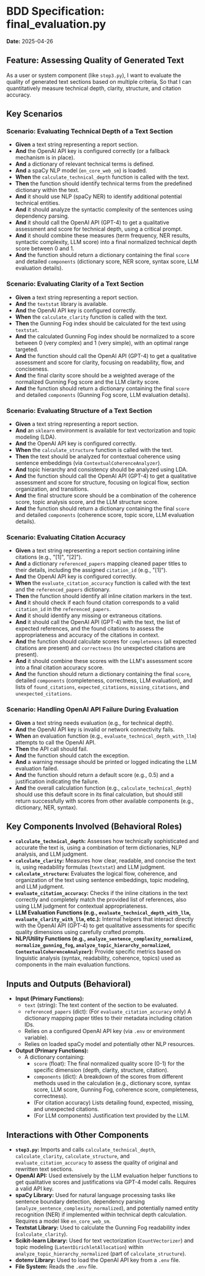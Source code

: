 # BDD Specification: final_evaluation.py

**Date:** 2025-04-26

## Feature: Assessing Quality of Generated Text

As a user or system component (like `step3.py`),
I want to evaluate the quality of generated text sections based on multiple criteria,
So that I can quantitatively measure technical depth, clarity, structure, and citation accuracy.

## Key Scenarios

### Scenario: Evaluating Technical Depth of a Text Section

* **Given** a text string representing a report section.
* **And** the OpenAI API key is configured correctly (or a fallback mechanism is in place).
* **And** a dictionary of relevant technical terms is defined.
* **And** a spaCy NLP model (`en_core_web_sm`) is loaded.
* **When** the `calculate_technical_depth` function is called with the text.
* **Then** the function should identify technical terms from the predefined dictionary within the text.
* **And** it should use NLP (spaCy NER) to identify additional potential technical entities.
* **And** it should analyze the syntactic complexity of the sentences using dependency parsing.
* **And** it should call the OpenAI API (GPT-4) to get a qualitative assessment and score for technical depth, using a critical prompt.
* **And** it should combine these measures (term frequency, NER results, syntactic complexity, LLM score) into a final normalized technical depth score between 0 and 1.
* **And** the function should return a dictionary containing the final `score` and detailed `components` (dictionary score, NER score, syntax score, LLM evaluation details).

### Scenario: Evaluating Clarity of a Text Section

* **Given** a text string representing a report section.
* **And** the `textstat` library is available.
* **And** the OpenAI API key is configured correctly.
* **When** the `calculate_clarity` function is called with the text.
* **Then** the Gunning Fog index should be calculated for the text using `textstat`.
* **And** the calculated Gunning Fog index should be normalized to a score between 0 (very complex) and 1 (very simple), with an optimal range targeted.
* **And** the function should call the OpenAI API (GPT-4) to get a qualitative assessment and score for clarity, focusing on readability, flow, and conciseness.
* **And** the final clarity score should be a weighted average of the normalized Gunning Fog score and the LLM clarity score.
* **And** the function should return a dictionary containing the final `score` and detailed `components` (Gunning Fog score, LLM evaluation details).

### Scenario: Evaluating Structure of a Text Section

* **Given** a text string representing a report section.
* **And** an `sklearn` environment is available for text vectorization and topic modeling (LDA).
* **And** the OpenAI API key is configured correctly.
* **When** the `calculate_structure` function is called with the text.
* **Then** the text should be analyzed for contextual coherence using sentence embeddings (via `ContextualCoherenceAnalyzer`).
* **And** topic hierarchy and consistency should be analyzed using LDA.
* **And** the function should call the OpenAI API (GPT-4) to get a qualitative assessment and score for structure, focusing on logical flow, section organization, and transitions.
* **And** the final structure score should be a combination of the coherence score, topic analysis score, and the LLM structure score.
* **And** the function should return a dictionary containing the final `score` and detailed `components` (coherence score, topic score, LLM evaluation details).

### Scenario: Evaluating Citation Accuracy

* **Given** a text string representing a report section containing inline citations (e.g., "[1]", "[2]").
* **And** a dictionary `referenced_papers` mapping cleaned paper titles to their details, including the assigned `citation_id` (e.g., "[1]").
* **And** the OpenAI API key is configured correctly.
* **When** the `evaluate_citation_accuracy` function is called with the text and the `referenced_papers` dictionary.
* **Then** the function should identify all inline citation markers in the text.
* **And** it should check if each found citation corresponds to a valid `citation_id` in the `referenced_papers`.
* **And** it should identify any missing or extraneous citations.
* **And** it should call the OpenAI API (GPT-4) with the text, the list of expected references, and the found citations to assess the appropriateness and accuracy of the citations in context.
* **And** the function should calculate scores for `completeness` (all expected citations are present) and `correctness` (no unexpected citations are present).
* **And** it should combine these scores with the LLM's assessment score into a final citation accuracy score.
* **And** the function should return a dictionary containing the final `score`, detailed `components` (completeness, correctness, LLM evaluation), and lists of `found_citations`, `expected_citations`, `missing_citations`, and `unexpected_citations`.

### Scenario: Handling OpenAI API Failure During Evaluation

* **Given** a text string needs evaluation (e.g., for technical depth).
* **And** the OpenAI API key is invalid or network connectivity fails.
* **When** an evaluation function (e.g., `evaluate_technical_depth_with_llm`) attempts to call the OpenAI API.
* **Then** the API call should fail.
* **And** the function should catch the exception.
* **And** a warning message should be printed or logged indicating the LLM evaluation failed.
* **And** the function should return a default score (e.g., 0.5) and a justification indicating the failure.
* **And** the overall calculation function (e.g., `calculate_technical_depth`) should use this default score in its final calculation, but should still return successfully with scores from other available components (e.g., dictionary, NER, syntax).

## Key Components Involved (Behavioral Roles)

* **`calculate_technical_depth`:** Assesses how technically sophisticated and accurate the text is, using a combination of term dictionaries, NLP analysis, and LLM judgment.
* **`calculate_clarity`:** Measures how clear, readable, and concise the text is, using readability formulas (`textstat`) and LLM judgment.
* **`calculate_structure`:** Evaluates the logical flow, coherence, and organization of the text using sentence embeddings, topic modeling, and LLM judgment.
* **`evaluate_citation_accuracy`:** Checks if the inline citations in the text correctly and completely match the provided list of references, also using LLM judgment for contextual appropriateness.
* **LLM Evaluation Functions (e.g., `evaluate_technical_depth_with_llm`, `evaluate_clarity_with_llm`, etc.):** Internal helpers that interact directly with the OpenAI API (GPT-4) to get qualitative assessments for specific quality dimensions using carefully crafted prompts.
* **NLP/Utility Functions (e.g., `analyze_sentence_complexity_normalized`, `normalize_gunning_fog`, `analyze_topic_hierarchy_normalized`, `ContextualCoherenceAnalyzer`):** Provide specific metrics based on linguistic analysis (syntax, readability, coherence, topics) used as components in the main evaluation functions.

## Inputs and Outputs (Behavioral)

* **Input (Primary Functions):**
  * `text` (string): The text content of the section to be evaluated.
  * `referenced_papers` (dict): (For `evaluate_citation_accuracy` only) A dictionary mapping paper titles to their metadata including citation IDs.
  * Relies on a configured OpenAI API key (via `.env` or environment variable).
  * Relies on loaded spaCy model and potentially other NLP resources.
* **Output (Primary Functions):**
  * A dictionary containing:
    * `score` (float): The final normalized quality score (0-1) for the specific dimension (depth, clarity, structure, citation).
    * `components` (dict): A breakdown of the scores from different methods used in the calculation (e.g., dictionary score, syntax score, LLM score, Gunning Fog, coherence score, completeness, correctness).
    * (For citation accuracy) Lists detailing found, expected, missing, and unexpected citations.
    * (For LLM components) Justification text provided by the LLM.

## Interactions with Other Components

* **`step3.py`:** Imports and calls `calculate_technical_depth`, `calculate_clarity`, `calculate_structure`, and `evaluate_citation_accuracy` to assess the quality of original and rewritten text sections.
* **OpenAI API:** Used extensively by the LLM evaluation helper functions to get qualitative scores and justifications via GPT-4 model calls. Requires a valid API key.
* **spaCy Library:** Used for natural language processing tasks like sentence boundary detection, dependency parsing (`analyze_sentence_complexity_normalized`), and potentially named entity recognition (NER) if implemented within technical depth calculation. Requires a model like `en_core_web_sm`.
* **Textstat Library:** Used to calculate the Gunning Fog readability index (`calculate_clarity`).
* **Scikit-learn Library:** Used for text vectorization (`CountVectorizer`) and topic modeling (`LatentDirichletAllocation`) within `analyze_topic_hierarchy_normalized` (part of `calculate_structure`).
* **dotenv Library:** Used to load the OpenAI API key from a `.env` file.
* **File System:** Reads the `.env` file.
